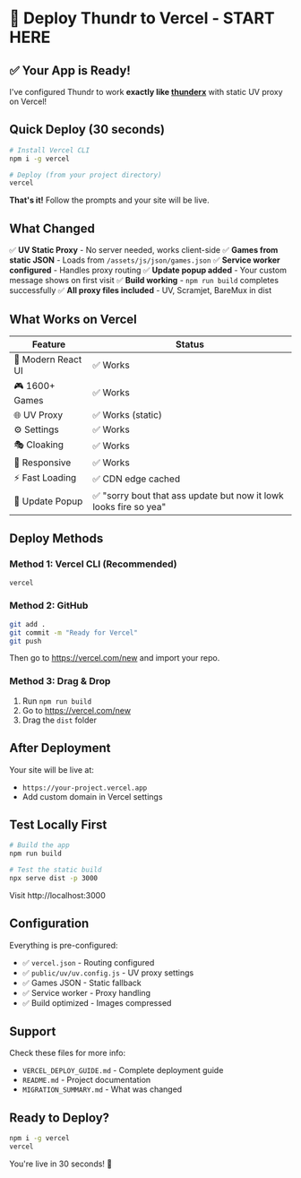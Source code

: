 # 🚀 Deploy Thundr to Vercel - START HERE

## ✅ Your App is Ready!

I've configured Thundr to work **exactly like [thunderx](https://github.com/xtoazt/thunderx)** with static UV proxy on Vercel!

## Quick Deploy (30 seconds)

```bash
# Install Vercel CLI
npm i -g vercel

# Deploy (from your project directory)
vercel
```

**That's it!** Follow the prompts and your site will be live.

## What Changed

✅ **UV Static Proxy** - No server needed, works client-side
✅ **Games from static JSON** - Loads from `/assets/js/json/games.json`
✅ **Service worker configured** - Handles proxy routing
✅ **Update popup added** - Your custom message shows on first visit
✅ **Build working** - `npm run build` completes successfully
✅ **All proxy files included** - UV, Scramjet, BareMux in dist

## What Works on Vercel

| Feature | Status |
|---------|--------|
| 🎨 Modern React UI | ✅ Works |
| 🎮 1600+ Games | ✅ Works |
| 🌐 UV Proxy | ✅ Works (static) |
| ⚙️ Settings | ✅ Works |
| 🎭 Cloaking | ✅ Works |
| 📱 Responsive | ✅ Works |
| ⚡ Fast Loading | ✅ CDN edge cached |
| 💬 Update Popup | ✅ "sorry bout that ass update but now it lowk looks fire so yea" |

## Deploy Methods

### Method 1: Vercel CLI (Recommended)
```bash
vercel
```

### Method 2: GitHub
```bash
git add .
git commit -m "Ready for Vercel"
git push
```
Then go to https://vercel.com/new and import your repo.

### Method 3: Drag & Drop
1. Run `npm run build`
2. Go to https://vercel.com/new
3. Drag the `dist` folder

## After Deployment

Your site will be live at:
- `https://your-project.vercel.app`
- Add custom domain in Vercel settings

## Test Locally First

```bash
# Build the app
npm run build

# Test the static build
npx serve dist -p 3000
```

Visit http://localhost:3000

## Configuration

Everything is pre-configured:

- ✅ `vercel.json` - Routing configured
- ✅ `public/uv/uv.config.js` - UV proxy settings
- ✅ Games JSON - Static fallback
- ✅ Service worker - Proxy handling
- ✅ Build optimized - Images compressed

## Support

Check these files for more info:
- `VERCEL_DEPLOY_GUIDE.md` - Complete deployment guide
- `README.md` - Project documentation
- `MIGRATION_SUMMARY.md` - What was changed

## Ready to Deploy?

```bash
npm i -g vercel
vercel
```

You're live in 30 seconds! 🎉

